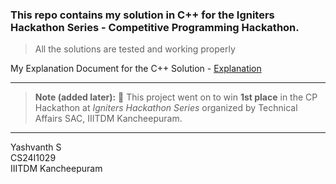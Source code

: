 ### This repo contains my solution in C++ for the Igniters Hackathon Series - Competitive Programming Hackathon.

> All the solutions are tested and working properly

My Explanation Document for the C++ Solution - [Explanation](https://docs.google.com/document/d/1QUY3Zc2zyCdgFZIe-KKCqnqTw_aTkq4k8e1XcZFc56M/edit?usp=sharing)

---

> **Note (added later):** 🥇 This project went on to win **1st place** in the CP Hackathon at *Igniters Hackathon Series* organized by Technical Affairs SAC, IIITDM Kancheepuram.

---

Yashvanth S    
CS24I1029    
IIITDM Kancheepuram  
